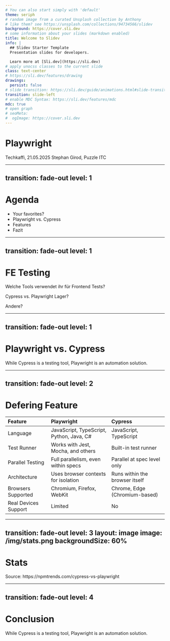 ```yaml
---
# You can also start simply with 'default'
theme: seriph
# random image from a curated Unsplash collection by Anthony
# like them? see https://unsplash.com/collections/94734566/slidev
background: https://cover.sli.dev
# some information about your slides (markdown enabled)
title: Welcome to Slidev
info: |
  ## Slidev Starter Template
  Presentation slides for developers.

  Learn more at [Sli.dev](https://sli.dev)
# apply unocss classes to the current slide
class: text-center
# https://sli.dev/features/drawing
drawings:
  persist: false
# slide transition: https://sli.dev/guide/animations.html#slide-transitions
transition: slide-left
# enable MDC Syntax: https://sli.dev/features/mdc
mdc: true
# open graph
# seoMeta:
#  ogImage: https://cover.sli.dev
---
```


# Playwright

Techkaffi, 21.05.2025
Stephan Girod, Puzzle ITC

<!--
The last comment block of each slide will be treated as slide notes. It will be visible and editable in Presenter Mode along with the slide. [Read more in the docs](https://sli.dev/guide/syntax.html#notes)
-->

---
transition: fade-out
level: 1
---

# Agenda

- Your favorites?
- Playwright vs. Cypress
- Features
- Fazit

<!--
top frameworks vergleich -> cypress vs. playwright
-->

---
transition: fade-out
level: 1
---

# FE Testing

Welche Tools verwendet ihr für Frontend Tests?

Cypress vs. Playwright Lager?

Andere?

<!--
Webdriver.io / TestCafe / Nightwatch.js, Puppeteer,...

Playwright Devs -> ex. Puppeteer Team
-->

---
transition: fade-out
level: 1
---

# Playwright vs. Cypress

While Cypress is a testing tool, Playwright is an automation solution.


---
transition: fade-out
level: 2
---

# Defering Feature

| **Feature** | **Playwright**	| **Cypress** |
| :----------- | :------ | :------ |
| Language	| JavaScript, TypeScript, Python, Java, C# |	JavaScript, TypeScript |
| Test Runner	| Works with Jest, Mocha, and others	| Built-in test runner
| Parallel Testing	| Full parallelism, even within specs |	Parallel at spec level only |
| Architecture | Uses browser contexts for isolation |	Runs within the browser itself |
| Browsers Supported |	Chromium, Firefox, WebKit	| Chrome, Edge (Chromium-based) |
| Real Devices Support |	Limited |	No |

<!--
Both are opensource and support all Operation Systems
-->

---
transition: fade-out
level: 3
layout: image
image: /img/stats.png
backgroundSize: 60%
---

# Stats

<div class="absolute bottom-10">
  <span class="font-size-3">
Source: https://npmtrends.com/cypress-vs-playwright
  </span>
</div>

<!--
Mai 2024 turning point?
Paywalling Features in Cypress
More focus on enterprise features

-->


---
transition: fade-out
level: 4
---

# Conclusion

While Cypress is a testing tool, Playwright is an automation solution.
